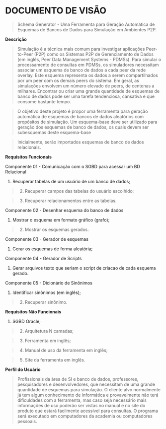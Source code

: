 # DOCUMENTO DE VISÃO #

> Schema Generator - Uma Ferramenta para Geração Automática de Esquemas de Bancos de Dados para Simulação em Ambientes P2P.


**Descrição**

> Simulação é a técnica mais comum para investigar aplicações Peer-to-Peer (P2P) como os Sistemas P2P de Gerenciamento de Dados (em inglês, Peer Data Management Systems - PDMSs). Para simular o processamento de consultas em PDMSs, os simuladores necessitam associar um esquema de banco de dados a cada peer da rede overlay. Este esquema representa os dados a serem compartilhados por um peer com os demais peers do sistema. Em geral, as simulações envolvem um número elevado de peers, de centenas a milhares. Encontrar ou criar uma grande quantidade de esquemas de banco de dados pode ser uma tarefa tendenciosa, cansativa e que consome bastante tempo.

> O objetivo deste projeto é propor uma ferramenta para geração automática de esquemas de bancos de dados aleatórios com propósitos de simulação. Um esquema-base deve ser utilizado para geração dos esquemas de banco de dados, os quais devem ser subesquemas deste esquema-base


> Inicialmente, serão importados esquemas de banco de dados relacionais.



**Requisitos Funcionais**


Componente 01 - Comunicação com o SGBD para acessar um BD Relacional

  1. Recuperar tabelas de um usuário de um banco de dados;

> 2) Recuperar campos das tabelas do usuário escolhido;

> 3) Recuperar relacionamentos entre as tabelas.


Componente 02 - Desenhar esquema do banco de dados

  1. Mostrar o esquema em formato gráfico (grafo);

> 2) Mostrar os esquemas gerados.



Componente 03 - Gerador de esquemas

  1. Gerar os esquemas de forma aleatória;


Componente 04 - Gerador de Scripts

  1. Gerar arquivos texto que seriam o script de criacao de cada esquema gerado.


Componente 05 - Dicionário de Sinônimos

  1. Identificar sinônimos (em inglês);

> 2) Recuperar sinônimo.




**Requisitos Não Funcionais**


  1. SGBD Oracle;

> 2) Arquitetura N camadas;

> 3) Ferramenta em inglês;

> 4) Manual de uso da ferramenta em inglês;

> 5) Site da ferramenta em inglês.


**Perfil do Usuário**


> Profissionais da área de SI e banco de dados, professores, pesquisadores e desenvolvedores, que necessitam de uma grande quantidade de esquemas para simulação. O cliente alvo normalmente já tem algum conhecimento de informática e provavelmente não terá dificuldades com a ferramenta, mas caso seja necessário mais informações de uso poderão ser vistas no manual e no site do produto que estará facilmente acessível para consultas. O programa será executado em computadores da academia ou computadores pessoais.